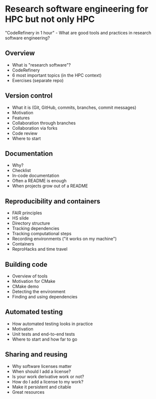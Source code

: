 # Research software engineering for HPC but not only HPC

"CodeRefinery in 1 hour" - What are good tools and practices in research software engineering?


## Overview

- What is "research software"?
- CodeRefinery
- 6 most important topics (in the HPC context)
- Exercises (separate repo)


## Version control

- What it is (Git, GitHub, commits, branches, commit messages)
- Motivation
- Features
- Collaboration through branches
- Collaboration via forks
- Code review
- Where to start


## Documentation

- Why?
- Checklist
- In-code documentation
- Often a README is enough
- When projects grow out of a README


## Reproducibility and containers

- FAIR principles
- HS slide
- Directory structure
- Tracking dependencies
- Tracking computational steps
- Recording environments ("it works on my machine")
- Containers
- ReproHacks and time travel


## Building code

- Overview of tools
- Motivation for CMake
- CMake demo
- Detecting the environment
- Finding and using dependencies


## Automated testing

- How automated testing looks in practice
- Motivation
- Unit tests and end-to-end tests
- Where to start and how far to go


## Sharing and reusing

- Why software licenses matter
- When should I add a license?
- Is your work derivative work or not?
- How do I add a license to my work?
- Make it persistent and citable
- Great resources

